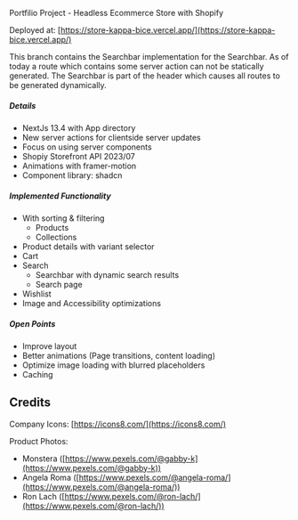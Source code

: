 Portfilio Project - Headless Ecommerce Store with Shopify

Deployed at: [https://store-kappa-bice.vercel.app/](https://store-kappa-bice.vercel.app/)


This branch contains the Searchbar implementation for the Searchbar. As of today a route which contains some server action can not be statically generated. The Searchbar is part of the header which causes all routes to be generated dynamically.

##### **Details**

* NextJs 13.4 with App directory
* New server actions for clientside server updates
* Focus on using server components
* Shopiy Storefront API 2023/07
* Animations with framer-motion
* Component library: shadcn

##### **Implemented Functionality**

* With sorting & filtering
  * Products
  * Collections
* Product details with variant selector
* Cart
* Search
  * Searchbar with dynamic search results
  * Search page
* Wishlist
* Image and Accessibility optimizations

##### **Open Points**

* Improve layout
* Better animations (Page transitions, content loading)
* Optimize image loading with blurred placeholders
* Caching

## Credits

Company Icons: [https://icons8.com/](https://icons8.com/)

Product Photos:

* Monstera ([https://www.pexels.com/@gabby-k](https://www.pexels.com/@gabby-k))
* Angela Roma ([https://www.pexels.com/@angela-roma/](https://www.pexels.com/@angela-roma/))
* Ron Lach ([https://www.pexels.com/@ron-lach/](https://www.pexels.com/@ron-lach/))
